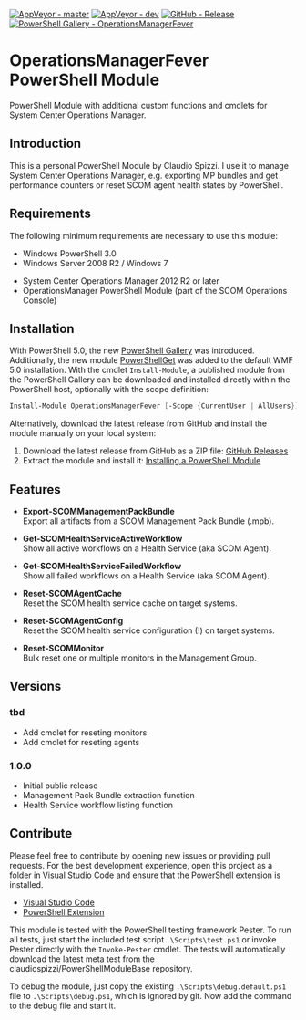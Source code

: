 [![AppVeyor - master](https://img.shields.io/appveyor/ci/claudiospizzi/OperationsManagerFever/master.svg)](https://ci.appveyor.com/project/claudiospizzi/OperationsManagerFever/branch/master)
[![AppVeyor - dev](https://img.shields.io/appveyor/ci/claudiospizzi/OperationsManagerFever/dev.svg)](https://ci.appveyor.com/project/claudiospizzi/OperationsManagerFever/branch/dev)
[![GitHub - Release](https://img.shields.io/github/release/claudiospizzi/OperationsManagerFever.svg)](https://github.com/claudiospizzi/OperationsManagerFever/releases)
[![PowerShell Gallery - OperationsManagerFever](https://img.shields.io/badge/PowerShell_Gallery-OperationsManagerFever-0072C6.svg)](https://www.powershellgallery.com/packages/OperationsManagerFever)


# OperationsManagerFever PowerShell Module

PowerShell Module with additional custom functions and cmdlets for System Center
Operations Manager.


## Introduction

This is a personal PowerShell Module by Claudio Spizzi. I use it to manage
System Center Operations Manager, e.g. exporting MP bundles and get performance
counters or reset SCOM agent health states by PowerShell.


## Requirements

The following minimum requirements are necessary to use this module:

* Windows PowerShell 3.0
* Windows Server 2008 R2 / Windows 7
- System Center Operations Manager 2012 R2 or later
- OperationsManager PowerShell Module (part of the SCOM Operations Console)


## Installation

With PowerShell 5.0, the new [PowerShell Gallery] was introduced. Additionally,
the new module [PowerShellGet] was added to the default WMF 5.0 installation.
With the cmdlet `Install-Module`, a published module from the PowerShell Gallery
can be downloaded and installed directly within the PowerShell host, optionally
with the scope definition:

```powershell
Install-Module OperationsManagerFever [-Scope {CurrentUser | AllUsers}]
```

Alternatively, download the latest release from GitHub and install the module
manually on your local system:

1. Download the latest release from GitHub as a ZIP file: [GitHub Releases]
2. Extract the module and install it: [Installing a PowerShell Module]


## Features

* **Export-SCOMManagementPackBundle**  
  Export all artifacts from a SCOM Management Pack Bundle (.mpb).

* **Get-SCOMHealthServiceActiveWorkflow**  
  Show all active workflows on a Health Service (aka SCOM Agent).

* **Get-SCOMHealthServiceFailedWorkflow**  
  Show all failed workflows on a Health Service (aka SCOM Agent).

* **Reset-SCOMAgentCache**  
  Reset the SCOM health service cache on target systems.

* **Reset-SCOMAgentConfig**  
  Reset the SCOM health service configuration (!) on target systems.

* **Reset-SCOMMonitor**  
  Bulk reset one or multiple monitors in the Management Group.


## Versions

### tbd

- Add cmdlet for reseting monitors
- Add cmdlet for reseting agents

### 1.0.0

- Initial public release
- Management Pack Bundle extraction function
- Health Service workflow listing function


## Contribute

Please feel free to contribute by opening new issues or providing pull requests.
For the best development experience, open this project as a folder in Visual
Studio Code and ensure that the PowerShell extension is installed.

* [Visual Studio Code]
* [PowerShell Extension]

This module is tested with the PowerShell testing framework Pester. To run all
tests, just start the included test script `.\Scripts\test.ps1` or invoke Pester
directly with the `Invoke-Pester` cmdlet. The tests will automatically download
the latest meta test from the claudiospizzi/PowerShellModuleBase repository.

To debug the module, just copy the existing `.\Scripts\debug.default.ps1` file
to `.\Scripts\debug.ps1`, which is ignored by git. Now add the command to the
debug file and start it.



[PowerShell Gallery]: https://www.powershellgallery.com/packages/OperationsManagerFever
[PowerShellGet]: https://technet.microsoft.com/en-us/library/dn807169.aspx

[GitHub Releases]: https://github.com/claudiospizzi/OperationsManagerFever/releases
[Installing a PowerShell Module]: https://msdn.microsoft.com/en-us/library/dd878350

[Visual Studio Code]: https://code.visualstudio.com/
[PowerShell Extension]: https://marketplace.visualstudio.com/items?itemName=ms-vscode.PowerShell
